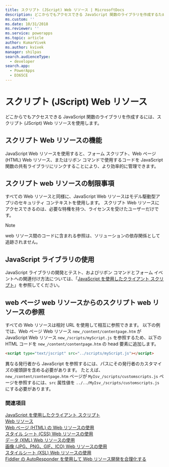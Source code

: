 ```yaml
---
title: スクリプト (JScript) Web リソース | MicrosoftDocs
description: どこからでもアクセスできる JavaScript 関数のライブラリを作成するために使用する JavaScript Web リソースについて説明します。
ms.custom: ''
ms.date: 10/31/2018
ms.reviewer: ''
ms.service: powerapps
ms.topic: article
author: KumarVivek
ms.author: kvivek
manager: shilpas
search.audienceType:
  - developer
search.app:
  - PowerApps
  - D365CE
---
```

# <a name="script-jscript-web-resources"></a>スクリプト (JScript) Web リソース

<!-- https://docs.microsoft.com/en-us/dynamics365/customer-engagement/developer/script-jscript-web-resources -->

どこからでもアクセスできる JavaScript 関数のライブラリを作成するには、スクリプト (JScript) Web リソースを使用します。  
  
<a name="BKMK_capabilties"></a>   
## <a name="capabilities-of-script-web-resources"></a>スクリプト Web リソースの機能  
 JavaScript Web リソースを使用すると、フォーム スクリプト、Web ページ (HTML) Web リソース、またはリボン コマンドで使用するコードを JavaScript 関数の共有ライブラリにリンクすることにより、より効率的に管理できます。  
  
<a name="BKMK_limitations"></a>   
## <a name="limitations-of-script-web-resources"></a>スクリプト web リソースの制限事項  
 すべての Web リソースと同様に、JavaScript Web リソースはモデル駆動型アプリのセキュリティ コンテキストを使用します。 スクリプト Web リソースにアクセスできるのは、必要な特権を持つ、ライセンスを受けたユーザーだけです。  
  
> [!NOTE]
>  web リソース間のコードに含まれる参照は、ソリューションの依存関係として追跡されません。  
  
<a name="BKMK_Using"></a>   
## <a name="using-javascript-libraries"></a>JavaScript ライブラリの使用  
 JavaScript ライブラリの開発とテスト、およびリボン コマンドとフォーム イベントへの関連付け方法については、「[JavaScript を使用したクライアント スクリプト](client-scripting.md)」を参照してください。  
  
<a name="BKMK_Referencing"></a>   
## <a name="referencing-a-script-web-resource-from-a-webpage-web-resource"></a>web ページ web リソースからのスクリプト web リソースの参照  
 すべての Web リソースは相対 URL を使用して相互に参照できます。 以下の例では、Web ページ Web リソース `new_/content/contentpage.htm` が JavaScript Web リソース `new_/scripts/myScript.js` を参照するため、以下の HTML コードを `new_/content/contentpage.htm` の head 要素に追加します。  
  
```html  
<script type="text/jscript" src="../scripts/myScript.js"></script>  
```  
  
 異なる発行者から JavaScript を参照するには、パスにその発行者のカスタマイズの接頭辞を含める必要があります。 たとえば、`new_/content/contentpage.htm` ページが `MyIsv_/scripts/customscripts.js` ページを参照するには、`src` 属性値を `../../MyIsv_/scripts/customscripts.js` にする必要があります。  
  
### <a name="see-also"></a>関連項目  
 [JavaScript を使用したクライアント スクリプト](client-scripting.md)   
 [Web リソース](web-resources.md)   
 [Web ページ (HTML) の Web リソースの使用](webpage-html-web-resources.md)   
 [スタイル シート (CSS) Web リソースの使用](css-web-resources.md)   
 [データ (XML) Web リソースの使用](data-xml-web-resources.md)   
 [画像 (JPG、PNG、GIF、ICO) Web リソースの使用](image-web-resources.md)   
 [スタイルシート (XSL) Web リソースの使用](stylesheet-xsl-web-resources.md)   
 [Fiddler の AutoResponder を使用して Web リソース開発を合理化する](streamline-javascript-development-fiddler-autoresponder.md)    
